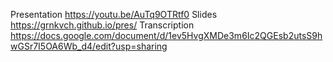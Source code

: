 Presentation https://youtu.be/AuTq9OTRtf0
Slides 
https://grnkvch.github.io/pres/
Transcription
https://docs.google.com/document/d/1ev5HvgXMDe3m6Ic2QGEsb2utsS9hwGSr7I5OA6Wb_d4/edit?usp=sharing
